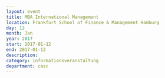 ```yaml
---
layout: event
title: MBA International Management 
location: Frankfurt School of Finance & Management Hamburg
day: 12
month: Jan
year: 2017
start: 2017-01-12
end: 2017-01-12
description: 
category: informationsveranstaltung
department: casc
---
```


